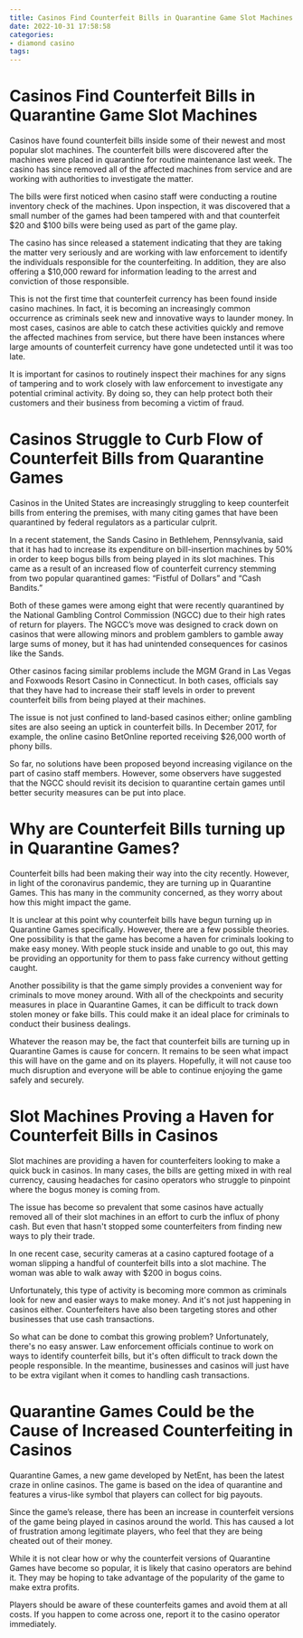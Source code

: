 ```yaml
---
title: Casinos Find Counterfeit Bills in Quarantine Game Slot Machines
date: 2022-10-31 17:58:58
categories:
- diamond casino
tags:
---
```



#  Casinos Find Counterfeit Bills in Quarantine Game Slot Machines

Casinos have found counterfeit bills inside some of their newest and most popular slot machines. The counterfeit bills were discovered after the machines were placed in quarantine for routine maintenance last week. The casino has since removed all of the affected machines from service and are working with authorities to investigate the matter.

The bills were first noticed when casino staff were conducting a routine inventory check of the machines. Upon inspection, it was discovered that a small number of the games had been tampered with and that counterfeit $20 and $100 bills were being used as part of the game play.

The casino has since released a statement indicating that they are taking the matter very seriously and are working with law enforcement to identify the individuals responsible for the counterfeiting. In addition, they are also offering a $10,000 reward for information leading to the arrest and conviction of those responsible.

This is not the first time that counterfeit currency has been found inside casino machines. In fact, it is becoming an increasingly common occurrence as criminals seek new and innovative ways to launder money. In most cases, casinos are able to catch these activities quickly and remove the affected machines from service, but there have been instances where large amounts of counterfeit currency have gone undetected until it was too late.

It is important for casinos to routinely inspect their machines for any signs of tampering and to work closely with law enforcement to investigate any potential criminal activity. By doing so, they can help protect both their customers and their business from becoming a victim of fraud.

#  Casinos Struggle to Curb Flow of Counterfeit Bills from Quarantine Games

Casinos in the United States are increasingly struggling to keep counterfeit bills from entering the premises, with many citing games that have been quarantined by federal regulators as a particular culprit.

In a recent statement, the Sands Casino in Bethlehem, Pennsylvania, said that it has had to increase its expenditure on bill-insertion machines by 50% in order to keep bogus bills from being played in its slot machines. This came as a result of an increased flow of counterfeit currency stemming from two popular quarantined games: “Fistful of Dollars” and “Cash Bandits.”

Both of these games were among eight that were recently quarantined by the National Gambling Control Commission (NGCC) due to their high rates of return for players. The NGCC’s move was designed to crack down on casinos that were allowing minors and problem gamblers to gamble away large sums of money, but it has had unintended consequences for casinos like the Sands.

Other casinos facing similar problems include the MGM Grand in Las Vegas and Foxwoods Resort Casino in Connecticut. In both cases, officials say that they have had to increase their staff levels in order to prevent counterfeit bills from being played at their machines.

The issue is not just confined to land-based casinos either; online gambling sites are also seeing an uptick in counterfeit bills. In December 2017, for example, the online casino BetOnline reported receiving $26,000 worth of phony bills.

So far, no solutions have been proposed beyond increasing vigilance on the part of casino staff members. However, some observers have suggested that the NGCC should revisit its decision to quarantine certain games until better security measures can be put into place.

#  Why are Counterfeit Bills turning up in Quarantine Games?

Counterfeit bills had been making their way into the city recently. However, in light of the coronavirus pandemic, they are turning up in Quarantine Games. This has many in the community concerned, as they worry about how this might impact the game.

It is unclear at this point why counterfeit bills have begun turning up in Quarantine Games specifically. However, there are a few possible theories. One possibility is that the game has become a haven for criminals looking to make easy money. With people stuck inside and unable to go out, this may be providing an opportunity for them to pass fake currency without getting caught.

Another possibility is that the game simply provides a convenient way for criminals to move money around. With all of the checkpoints and security measures in place in Quarantine Games, it can be difficult to track down stolen money or fake bills. This could make it an ideal place for criminals to conduct their business dealings.

Whatever the reason may be, the fact that counterfeit bills are turning up in Quarantine Games is cause for concern. It remains to be seen what impact this will have on the game and on its players. Hopefully, it will not cause too much disruption and everyone will be able to continue enjoying the game safely and securely.

#  Slot Machines Proving a Haven for Counterfeit Bills in Casinos

Slot machines are providing a haven for counterfeiters looking to make a quick buck in casinos. In many cases, the bills are getting mixed in with real currency, causing headaches for casino operators who struggle to pinpoint where the bogus money is coming from.

The issue has become so prevalent that some casinos have actually removed all of their slot machines in an effort to curb the influx of phony cash. But even that hasn't stopped some counterfeiters from finding new ways to ply their trade.

In one recent case, security cameras at a casino captured footage of a woman slipping a handful of counterfeit bills into a slot machine. The woman was able to walk away with $200 in bogus coins.

Unfortunately, this type of activity is becoming more common as criminals look for new and easier ways to make money. And it's not just happening in casinos either. Counterfeiters have also been targeting stores and other businesses that use cash transactions.

So what can be done to combat this growing problem? Unfortunately, there's no easy answer. Law enforcement officials continue to work on ways to identify counterfeit bills, but it's often difficult to track down the people responsible. In the meantime, businesses and casinos will just have to be extra vigilant when it comes to handling cash transactions.

#  Quarantine Games Could be the Cause of Increased Counterfeiting in Casinos

Quarantine Games, a new game developed by NetEnt, has been the latest craze in online casinos. The game is based on the idea of quarantine and features a virus-like symbol that players can collect for big payouts.

Since the game’s release, there has been an increase in counterfeit versions of the game being played in casinos around the world. This has caused a lot of frustration among legitimate players, who feel that they are being cheated out of their money.

While it is not clear how or why the counterfeit versions of Quarantine Games have become so popular, it is likely that casino operators are behind it. They may be hoping to take advantage of the popularity of the game to make extra profits.

Players should be aware of these counterfeits games and avoid them at all costs. If you happen to come across one, report it to the casino operator immediately.